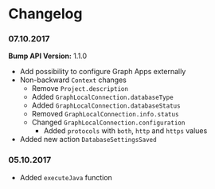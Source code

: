 # Changelog

### 07.10.2017

**Bump API Version:** 1.1.0

- Add possibility to configure Graph Apps externally
- Non-backward `Context` changes
  - Remove `Project.description`
  - Added `GraphLocalConnection.databaseType`
  - Added `GraphLocalConnection.databaseStatus`
  - Removed `GraphLocalConnection.info.status`
  - Changed `GraphLocalConnection.configuration`
    - Added `protocols` with `both`, `http` and `https` values
- Added new action `DatabaseSettingsSaved`

### 05.10.2017

- Added `executeJava` function
